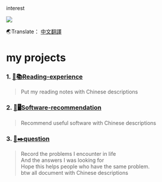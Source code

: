 <div>interest</div>

![](https://media.tenor.com/bhVEt__Nyu8AAAAM/vibe.gif)

🌏Translate：
[中文翻譯](https://github.com/ddk070/DDK070/tree/main) <br>

# my projects
### 1. [📝📚Reading-experience](https://github.com/ddk070/Reading-experience)
> Put my reading notes with Chinese descriptions

### 2. [📱🖥️Software-recommendation](https://github.com/ddk070/Software-recommendation)
> Recommend useful software with Chinese descriptions

### 3. [🔎✒️question](https://github.com/ddk070/question)
> Record the problems I encounter in life <br>
> And the answers I was looking for <br>
> Hope this helps people who have the same problem. <br>
> btw all document with Chinese descriptions

<!-- ### 2. [🍀DYU webside](https://github.com/ddk070/webside)
> Making my school website for announcements
>  (but not finished yet) -->
